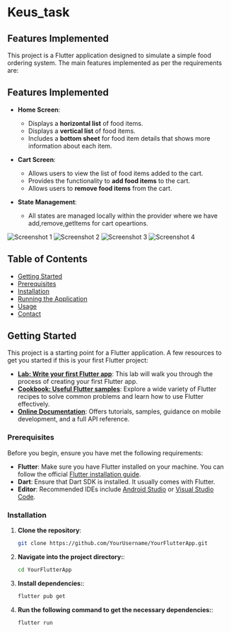 
# Keus_task

## Features Implemented

This project is a Flutter application designed to simulate a simple food ordering system. The main features implemented as per the requirements are:

## Features Implemented

- **Home Screen**:
    - Displays a **horizontal list** of food items.
    - Displays a **vertical list** of food items.
    - Includes a **bottom sheet** for food item details that shows more information about each item.

- **Cart Screen**:
    - Allows users to view the list of food items added to the cart.
    - Provides the functionality to **add food items** to the cart.
    - Allows users to **remove food items** from the cart.

- **State Management**:
    - All states are managed locally within the provider where we have add,remove,getItems for cart opeartions.

![Screenshot 1](assets/Screenshot1.png)
![Screenshot 2](assets/Screenshot2.png)
![Screenshot 3](assets/Screenshot3.png)
![Screenshot 4](assets/Screenshot4.png)

## Table of Contents

- [Getting Started](#getting-started)
- [Prerequisites](#prerequisites)
- [Installation](#installation)
- [Running the Application](#running-the-application)
- [Usage](#usage)
- [Contact](#contact)

## Getting Started

This project is a starting point for a Flutter application. A few resources to get you started if this is your first Flutter project:

- **[Lab: Write your first Flutter app](https://docs.flutter.dev/get-started/codelab)**: This lab will walk you through the process of creating your first Flutter app.
- **[Cookbook: Useful Flutter samples](https://docs.flutter.dev/cookbook)**: Explore a wide variety of Flutter recipes to solve common problems and learn how to use Flutter effectively.
- **[Online Documentation](https://docs.flutter.dev/)**: Offers tutorials, samples, guidance on mobile development, and a full API reference.

### Prerequisites

Before you begin, ensure you have met the following requirements:

- **Flutter**: Make sure you have Flutter installed on your machine. You can follow the official [Flutter installation guide](https://flutter.dev/docs/get-started/install).
- **Dart**: Ensure that Dart SDK is installed. It usually comes with Flutter.
- **Editor**: Recommended IDEs include [Android Studio](https://developer.android.com/studio) or [Visual Studio Code](https://code.visualstudio.com/).

### Installation

1. **Clone the repository**:

   ```bash
   git clone https://github.com/YourUsername/YourFlutterApp.git
2. **Navigate into the project directory:**:

   ```bash
   cd YourFlutterApp 
3. **Install dependencies:**:

   ```bash
   flutter pub get   
4. **Run the following command to get the necessary dependencies:**:

   ```bash
   flutter run